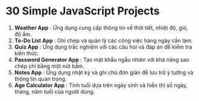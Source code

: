 # 30 Simple JavaScript Projects
1. **Weather App** : Ứng dụng cung cấp thông tin về thời tiết, nhiệt độ, gió, độ ẩm.
2. **To-Do List App** : Ghi chép và quản lý các công việc hàng ngày cần làm.
3. **Quiz App** : Ứng dụng trắc nghiệm với các câu hỏi và đáp án để kiểm tra kiến thức.
4. **Password Generator App** : Tạo mật khẩu ngẫu nhiên với khả năng sao chép chỉ bằng một nút bấm.
5. **Notes App** : Ứng dụng nhật ký và ghi chú đơn giản để lưu trữ ý tưởng và thông tin quan trọng.
6. **Age Calculator App** : Tính tuổi dựa trên ngày sinh và hiển thị số ngày, tháng, năm tuổi của người dùng.
